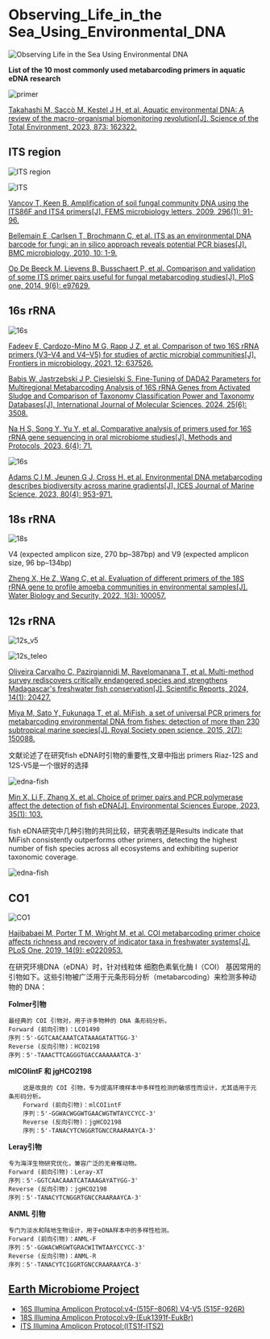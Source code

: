# Observing_Life_in_the Sea_Using_Environmental_DNA

![Observing Life in the Sea Using Environmental DNA](./Observing_Life_in_the_Sea_Using_Environmental_DNA.jpg)

**List of the 10 most commonly used metabarcoding primers in aquatic eDNA research**

![primer](./primers.png)

[Takahashi M, Saccò M, Kestel J H, et al. Aquatic environmental DNA: A review of the macro-organismal biomonitoring revolution[J]. Science of the Total Environment, 2023, 873: 162322.](https://www.sciencedirect.com/science/article/pii/S0048969723009385)

## ITS region

![ITS region](./ITS/ITS-region.png)

![ITS](./ITS/ITS1-F_ITS86R_ITS86F_ITS4.jpeg)

[Vancov T, Keen B. Amplification of soil fungal community DNA using the ITS86F and ITS4 primers[J]. FEMS microbiology letters, 2009, 296(1): 91-96.](https://academic.oup.com/femsle/article/296/1/91/485778?login=true)

[Bellemain E, Carlsen T, Brochmann C, et al. ITS as an environmental DNA barcode for fungi: an in silico approach reveals potential PCR biases[J]. BMC microbiology, 2010, 10: 1-9.](https://link.springer.com/article/10.1186/1471-2180-10-189)

[Op De Beeck M, Lievens B, Busschaert P, et al. Comparison and validation of some ITS primer pairs useful for fungal metabarcoding studies[J]. PloS one, 2014, 9(6): e97629.](https://journals.plos.org/plosone/article?id=10.1371/journal.pone.0097629)

## 16s rRNA

![16s](./16s/16S_ribosomal_RNA_gene.png)

[Fadeev E, Cardozo-Mino M G, Rapp J Z, et al. Comparison of two 16S rRNA primers (V3–V4 and V4–V5) for studies of arctic microbial communities[J]. Frontiers in microbiology, 2021, 12: 637526.](https://www.frontiersin.org/journals/microbiology/articles/10.3389/fmicb.2021.637526/full)

[Babis W, Jastrzebski J P, Ciesielski S. Fine-Tuning of DADA2 Parameters for Multiregional Metabarcoding Analysis of 16S rRNA Genes from Activated Sludge and Comparison of Taxonomy Classification Power and Taxonomy Databases[J]. International Journal of Molecular Sciences, 2024, 25(6): 3508.](https://www.mdpi.com/1422-0067/25/6/3508)

[Na H S, Song Y, Yu Y, et al. Comparative analysis of primers used for 16S rRNA gene sequencing in oral microbiome studies[J]. Methods and Protocols, 2023, 6(4): 71.](https://www.mdpi.com/2409-9279/6/4/71)

![16s](./16s/16s_rRNA_eDNA.png)

[Adams C I M, Jeunen G J, Cross H, et al. Environmental DNA metabarcoding describes biodiversity across marine gradients[J]. ICES Journal of Marine Science, 2023, 80(4): 953-971.](https://academic.oup.com/icesjms/article/80/4/953/7058017?login=false)

## 18s rRNA

![18s](./18s/18s.png)

V4 (expected amplicon size, 270 bp–387bp) and V9 (expected amplicon size, 96 bp–134bp)

[Zheng X, He Z, Wang C, et al. Evaluation of different primers of the 18S rRNA gene to profile amoeba communities in environmental samples[J]. Water Biology and Security, 2022, 1(3): 100057.](https://www.sciencedirect.com/science/article/pii/S2772735122000774)

## 12s rRNA

![12s_v5](./12s/12s_RiazV5_MiFish_Tele02.png)

![12s_teleo](./12s/Schematic-representation-of-a-the-mitochondrial-mitogenome-with-the-12S-mitochondrial.png)

[Oliveira Carvalho C, Pazirgiannidi M, Ravelomanana T, et al. Multi-method survey rediscovers critically endangered species and strengthens Madagascar's freshwater fish conservation[J]. Scientific Reports, 2024, 14(1): 20427.](https://www.nature.com/articles/s41598-024-71398-z)

[Miya M, Sato Y, Fukunaga T, et al. MiFish, a set of universal PCR primers for metabarcoding environmental DNA from fishes: detection of more than 230 subtropical marine species[J]. Royal Society open science, 2015, 2(7): 150088.](https://royalsocietypublishing.org/doi/full/10.1098/rsos.150088)

文献论述了在研究fish eDNA时引物的重要性,文章中指出 primers Riaz-12S and 12S-V5是一个很好的选择

![edna-fish](./12s/fish_eDNA_primer.png)

[Min X, Li F, Zhang X, et al. Choice of primer pairs and PCR polymerase affect the detection of fish eDNA[J]. Environmental Sciences Europe, 2023, 35(1): 103.](https://link.springer.com/article/10.1186/s12302-023-00812-6)

fish eDNA研究中几种引物的共同比较，研究表明还是Results indicate that MiFish consistently outperforms other primers, detecting the highest number of fish species
across all ecosystems and exhibiting superior taxonomic coverage.

![edna-fish](./12s/fish_eDNA_primer_all.png)

## CO1

![CO1](./CO1/CO1.png)

[Hajibabaei M, Porter T M, Wright M, et al. COI metabarcoding primer choice affects richness and recovery of indicator taxa in freshwater systems[J]. PLoS One, 2019, 14(9): e0220953.](https://journals.plos.org/plosone/article?id=10.1371/journal.pone.0220953)

在研究环境DNA（eDNA）时，针对线粒体 细胞色素氧化酶 I（COI） 基因常用的引物如下。这些引物被广泛用于元条形码分析（metabarcoding）来检测多种动物的 DNA：
 
**Folmer引物**

    最经典的 COI 引物对，用于许多物种的 DNA 条形码分析。
    Forward (前向引物)：LCO1490
    序列：5'-GGTCAACAAATCATAAAGATATTGG-3'
    Reverse (反向引物)：HCO2198
    序列：5'-TAAACTTCAGGGTGACCAAAAAATCA-3'

**mlCOIintF 和 jgHCO2198**

        这是改良的 COI 引物，专为提高环境样本中多样性检测的敏感性而设计，尤其适用于元条形码分析。
        Forward (前向引物)：mlCOIintF
        序列：5'-GGWACWGGWTGAACWGTWTAYCCYCC-3'
        Reverse (反向引物)：jgHCO2198
        序列：5'-TANACYTCNGGRTGNCCRAARAAYCA-3'

**Leray引物**

    专为海洋生物研究优化，兼容广泛的无脊椎动物。
    Forward (前向引物)：Leray-XT
    序列：5'-GGTCAACAAATCATAAAGAYATYGG-3'
    Reverse (反向引物)：jgHCO2198
    序列：5'-TANACYTCNGGRTGNCCRAARAAYCA-3'

**ANML 引物**

    专门为淡水和陆地生物设计，用于eDNA样本中的多样性检测。
    Forward (前向引物)：ANML-F
    序列：5'-GGWACWRGWTGRACWITWTAAYCCYCC-3'
    Reverse (反向引物)：ANML-R
    序列：5'-TANACYTCIGGRTGNCCRAARAAYCA-3'

## [Earth Microbiome Project](https://earthmicrobiome.org/) 

- [16S Illumina Amplicon Protocol:v4-(515F–806R) V4-V5 (515F-926R)](https://earthmicrobiome.org/protocols-and-standards/16s/)
- [18S Illumina Amplicon Protocol:v9-(Euk1391f-EukBr)](https://earthmicrobiome.org/protocols-and-standards/18s/)
- [ITS Illumina Amplicon Protocol:(ITS1f-ITS2)](https://earthmicrobiome.org/protocols-and-standards/its/)
